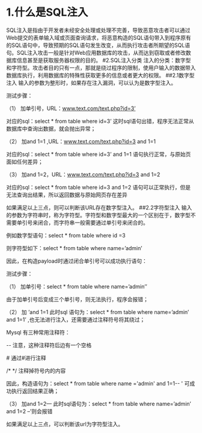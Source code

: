 # 1.什么是SQL注入

SQL注入是指由于开发者未经安全处理或处理不完善，导致恶意攻击者可以通过Web提交的表单输入域或页面查询请求，将恶意构造的SQL语句带入到程序原有的SQL语句中，导致预期的SQL语句发生改变，从而执行攻击者所期望的SQL语句。SQL注入攻击一般是针对Web应用数据库的攻击，从而达到窃取或者修改数据库信息甚至是获取服务器权限的目的。
#2.SQL注入分类
注入的分类：数字型和字符型。攻击者目的只有一点，那就是绕过程序的限制，使用户输入的数据带入数据库执行，利用数据库的特殊性获取更多的信息或者更大的权限。
##2.1数字型注入
输入的参数为整形时，如果存在注入漏洞，可以认为是数字型注入。

测试步骤：

（1） 加单引号，URL：www.text.com/text.php?id=3’

对应的sql：select * from table where id=3’ 这时sql语句出错，程序无法正常从数据库中查询出数据，就会抛出异常；

（2） 加and 1=1 ,URL：www.text.com/text.php?id=3 and 1=1

对应的sql：select * from table where id=3’ and 1=1 语句执行正常，与原始页面如任何差异；

（3） 加and 1=2，URL：www.text.com/text.php?id=3 and 1=2

对应的sql：select * from table where id=3 and 1=2 语句可以正常执行，但是无法查询出结果，所以返回数据与原始网页存在差异

如果满足以上三点，则可以判断该URL存在数字型注入。
##2.2字符型注入
输入的参数为字符串时，称为字符型。字符型和数字型最大的一个区别在于，数字型不需要单引号来闭合，而字符串一般需要通过单引号来闭合的。

例如数字型语句：select * from table where id =3

则字符型如下：select * from table where name=’admin’

因此，在构造payload时通过闭合单引号可以成功执行语句：

测试步骤：

（1） 加单引号：select * from table where name=’admin’’

由于加单引号后变成三个单引号，则无法执行，程序会报错；

（2） 加 ’and 1=1 此时sql 语句为：select * from table where name=’admin’ and 1=1’ ,也无法进行注入，还需要通过注释符号将其绕过；

Mysql 有三种常用注释符：

-- 注意，这种注释符后边有一个空格

\# 通过\#进行注释

/\* \*/ 注释掉符号内的内容

因此，构造语句为：select * from table where name ='admin' and 1=1-- ' 可成功执行返回结果正确；

（3） 加and 1=2— 此时sql语句为：select * from table where name=’admin’ and 1=2 –’则会报错

如果满足以上三点，可以判断该url为字符型注入。



